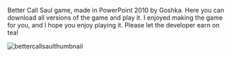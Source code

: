 Better Call Saul game, made in PowerPoint 2010 by Goshka. Here you can download all versions of the game and play it.
I enjoyed making the game for you, and I hope you enjoy playing it. Please let the developer earn on tea!

![bettercallsaulthumbnail](https://github.com/user-attachments/assets/95b2af96-1a89-401a-a352-839bf7f76620)
